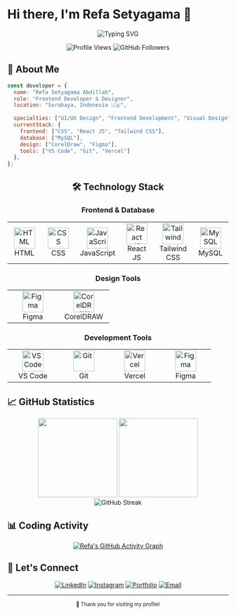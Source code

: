 # Hi there, I'm Refa Setyagama 👋

<div align="center">
  
  ![Typing SVG](https://readme-typing-svg.herokuapp.com/?color=3B82F6&size=28&center=true&vCenter=true&width=600&lines=Frontend+Developer+%26+Designer;Creating+Beautiful+Interfaces;Always+Learning+%26+Growing;Welcome+to+my+profile!&pause=1000)
  
  <p>
    <img src="https://komarev.com/ghpvc/?username=gamastronger&color=3B82F6&style=flat-square&label=Profile+Views" alt="Profile Views" />
    <img src="https://img.shields.io/github/followers/gamastronger?label=Followers&style=flat-square&color=3B82F6" alt="GitHub Followers" />
  </p>
  
</div>

## 🎯 About Me

```javascript
const developer = {
  name: "Refa Setyagama Abdillah",
  role: "Frontend Developer & Designer",
  location: "Surabaya, Indonesia 🇮🇩",
  
  specialties: ["UI/UX Design", "Frontend Development", "Visual Design"],
  currentStack: {
    frontend: ["CSS", "React JS", "Tailwind CSS"],
    database: ["MySQL"],
    design: ["CorelDraw", "Figma"],
    tools: ["VS Code", "Git", "Vercel"]
  },
};
```

<div align="center">

## 🛠️ Technology Stack

### Frontend & Database
<table>
  <tr>
    <td align="center" width="100">
      <img src="https://skillicons.dev/icons?i=html" width="48" height="48" alt="HTML" />
      <br>HTML
    </td>
    <td align="center" width="100">
      <img src="https://skillicons.dev/icons?i=css" width="48" height="48" alt="CSS" />
      <br>CSS
    </td>
    <td align="center" width="100">
      <img src="https://skillicons.dev/icons?i=js" width="48" height="48" alt="JavaScript" />
      <br>JavaScript
    </td>
    <td align="center" width="100">
      <img src="https://skillicons.dev/icons?i=react" width="48" height="48" alt="React JS" />
      <br>React JS
    </td>
    <td align="center" width="100">
      <img src="https://skillicons.dev/icons?i=tailwind" width="48" height="48" alt="Tailwind" />
      <br>Tailwind CSS
    </td>
    <td align="center" width="100">
      <img src="https://skillicons.dev/icons?i=mysql" width="48" height="48" alt="MySQL" />
      <br>MySQL
    </td>
  </tr>
</table>

### Design Tools
<table>
  <tr>
    <td align="center" width="100">
      <img src="https://skillicons.dev/icons?i=figma" width="48" height="48" alt="Figma" />
      <br>Figma
    </td>
    <td align="center" width="100">
      <img src="https://img.icons8.com/fluency/48/coreldraw-2021.png" width="48" height="48" alt="CorelDRAW" />
      <br>CorelDRAW
    </td>
  </tr>
</table>

### Development Tools
<table>
  <tr>
    <td align="center" width="100">
      <img src="https://skillicons.dev/icons?i=vscode" width="48" height="48" alt="VS Code" />
      <br>VS Code
    </td>
    <td align="center" width="100">
      <img src="https://skillicons.dev/icons?i=git" width="48" height="48" alt="Git" />
      <br>Git
    </td>
    <td align="center" width="100">
      <img src="https://skillicons.dev/icons?i=vercel" width="48" height="48" alt="Vercel" />
      <br>Vercel
    </td>
    <td align="center" width="100">
      <img src="https://skillicons.dev/icons?i=figma" width="48" height="48" alt="Figma" />
      <br>Figma
    </td>
  </tr>
</table>

</div>

## 📈 GitHub Statistics

<div align="center">
  <img height="180em" src="https://github-readme-stats.vercel.app/api?username=gamastronger&show_icons=true&theme=react&include_all_commits=true&count_private=true&hide_border=true&bg_color=0D1117"/>
  <img height="180em" src="https://github-readme-stats.vercel.app/api/top-langs/?username=gamastronger&layout=compact&langs_count=6&theme=react&hide_border=true&bg_color=0D1117"/>
</div>

<div align="center">
  <img src="https://github-readme-streak-stats.herokuapp.com/?user=gamastronger&theme=react&hide_border=true&background=0D1117" alt="GitHub Streak" />
</div>


## 📊 Coding Activity

<div align="center">
  
  [![Refa's GitHub Activity Graph](https://github-readme-activity-graph.vercel.app/graph?username=gamastronger&theme=react-dark&hide_border=true&bg_color=0D1117)](https://github.com/ashutosh00710/github-readme-activity-graph)
  
</div>

## 🤝 Let's Connect

<div align="center">
  
  [![LinkedIn](https://img.shields.io/badge/LinkedIn-0077B5?style=for-the-badge&logo=linkedin&logoColor=white)](https://www.linkedin.com/in/gamaa/)
  [![Instagram](https://img.shields.io/badge/Instagram-E4405F?style=for-the-badge&logo=instagram&logoColor=white)](https://www.instagram.com/refastygm_/)
  [![Portfolio](https://img.shields.io/badge/Portfolio-FF5722?style=for-the-badge&logo=firefox&logoColor=white)](https://drive.google.com/file/d/1ptL4b2U5L6NbT3qeKbTTjZjwsnghltL7/view?usp=sharing)
  [![Email](https://img.shields.io/badge/Email-D14836?style=for-the-badge&logo=gmail&logoColor=white)](mailto:refasetyagama@gmail.com)
  
</div>


---

<div align="center">
  
  <sub>💙 Thank you for visiting my profile!</sub>
  
</div>
